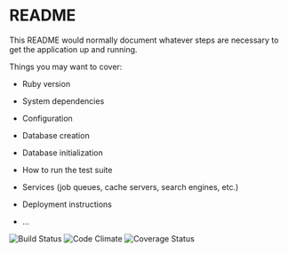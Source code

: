 # README



This README would normally document whatever steps are necessary to get the
application up and running.

Things you may want to cover:

* Ruby version

* System dependencies

* Configuration

* Database creation

* Database initialization

* How to run the test suite

* Services (job queues, cache servers, search engines, etc.)

* Deployment instructions

* ...


![Build Status](https://codeship.com/projects/141d7420-84f5-0135-763e-229a8d5fb755/status?branch=master)
![Code Climate](https://codeclimate.com/github/picholasnaridon/nick_paridon.png)
![Coverage Status](https://coveralls.io/repos/picholasnaridon/nick_paridon/badge.png)
